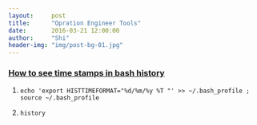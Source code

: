 ```yaml
---
layout:     post
title:      "Opration Engineer Tools"
date:       2016-03-21 12:00:00 
author:     "Shi"
header-img: "img/post-bg-01.jpg"
---
```


### [How to see time stamps in bash history](http://askubuntu.com/questions/391082/how-to-see-time-stamps-in-bash-history)

1.  ```
    echo 'export HISTTIMEFORMAT="%d/%m/%y %T "' >> ~/.bash_profile ; source ~/.bash_profile
    ```

2.  ```
    history
    ```

